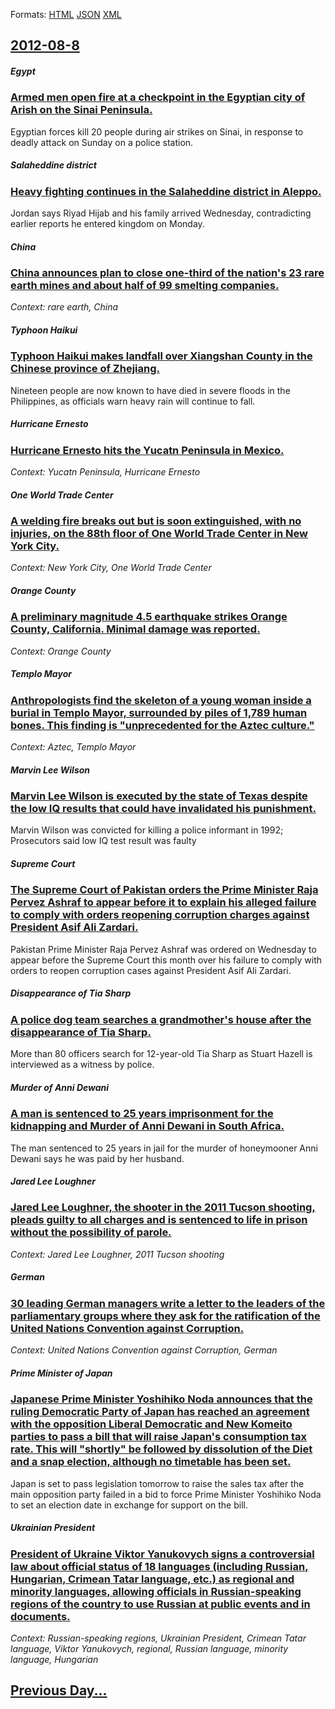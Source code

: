 
Formats: [HTML](2012/08/8/index.html)  [JSON](2012/08/8/index.json)  [XML](2012/08/8/index.xml)  

## [2012-08-8](/news/2012/08/8/index.md)

##### Egypt
### [Armed men open fire at a checkpoint in the Egyptian city of Arish on the Sinai Peninsula. ](/news/2012/08/8/armed-men-open-fire-at-a-checkpoint-in-the-egyptian-city-of-arish-on-the-sinai-peninsula.md)
Egyptian forces kill 20 people during air strikes on Sinai, in response to deadly attack on Sunday on a police station.

##### Salaheddine district
### [Heavy fighting continues in the Salaheddine district in Aleppo. ](/news/2012/08/8/heavy-fighting-continues-in-the-salaheddine-district-in-aleppo.md)
Jordan says Riyad Hijab and his family arrived Wednesday, contradicting earlier reports he entered kingdom on Monday.

##### China
### [China announces plan to close one-third of the nation's 23 rare earth mines and about half of 99 smelting companies. ](/news/2012/08/8/china-announces-plan-to-close-one-third-of-the-nation-s-23-rare-earth-mines-and-about-half-of-99-smelting-companies.md)
_Context: rare earth, China_

##### Typhoon Haikui
### [Typhoon Haikui makes landfall over Xiangshan County in the Chinese province of Zhejiang. ](/news/2012/08/8/typhoon-haikui-makes-landfall-over-xiangshan-county-in-the-chinese-province-of-zhejiang.md)
Nineteen people are now known to have died in severe floods in the Philippines, as officials warn heavy rain will continue to fall.

##### Hurricane Ernesto
### [Hurricane Ernesto hits the Yucatn Peninsula in Mexico. ](/news/2012/08/8/hurricane-ernesto-hits-the-yucatan-peninsula-in-mexico.md)
_Context: Yucatn Peninsula, Hurricane Ernesto_

##### One World Trade Center
### [A welding fire breaks out but is soon extinguished, with no injuries, on the 88th floor of One World Trade Center in New York City.](/news/2012/08/8/a-welding-fire-breaks-out-but-is-soon-extinguished-with-no-injuries-on-the-88th-floor-of-one-world-trade-center-in-new-york-city.md)
_Context: New York City, One World Trade Center_

##### Orange County
### [A preliminary magnitude 4.5 earthquake strikes Orange County, California. Minimal damage was reported.](/news/2012/08/8/a-preliminary-magnitude-4-5-earthquake-strikes-orange-county-california-minimal-damage-was-reported.md)
_Context: Orange County_

##### Templo Mayor
### [Anthropologists find the skeleton of a young woman inside a burial in Templo Mayor, surrounded by piles of 1,789 human bones. This finding is "unprecedented for the Aztec culture." ](/news/2012/08/8/anthropologists-find-the-skeleton-of-a-young-woman-inside-a-burial-in-templo-mayor-surrounded-by-piles-of-1-789-human-bones-this-finding-i.md)
_Context: Aztec, Templo Mayor_

##### Marvin Lee Wilson
### [Marvin Lee Wilson is executed by the state of Texas despite the low IQ results that could have invalidated his punishment. ](/news/2012/08/8/marvin-lee-wilson-is-executed-by-the-state-of-texas-despite-the-low-iq-results-that-could-have-invalidated-his-punishment.md)
Marvin Wilson was convicted for killing a police informant in 1992; Prosecutors said low IQ test result was faulty

##### Supreme Court
### [The Supreme Court of Pakistan orders the Prime Minister Raja Pervez Ashraf to appear before it to explain his alleged failure to comply with orders reopening corruption charges against President Asif Ali Zardari. ](/news/2012/08/8/the-supreme-court-of-pakistan-orders-the-prime-minister-raja-pervez-ashraf-to-appear-before-it-to-explain-his-alleged-failure-to-comply-with.md)
Pakistan Prime Minister Raja Pervez Ashraf was ordered on Wednesday to appear before the Supreme Court this month over his failure to comply with orders to reopen corruption cases against President Asif Ali Zardari.

##### Disappearance of Tia Sharp
### [A police dog team searches a grandmother's house after the disappearance of Tia Sharp. ](/news/2012/08/8/a-police-dog-team-searches-a-grandmother-s-house-after-the-disappearance-of-tia-sharp.md)
More than 80 officers search for 12-year-old Tia Sharp as Stuart Hazell is interviewed as a witness by police.

##### Murder of Anni Dewani
### [A man is sentenced to 25 years imprisonment for the kidnapping and Murder of Anni Dewani in South Africa.](/news/2012/08/8/a-man-is-sentenced-to-25-years-imprisonment-for-the-kidnapping-and-murder-of-anni-dewani-in-south-africa.md)
The man sentenced to 25 years in jail for the murder of honeymooner Anni Dewani says he was paid by her husband.

##### Jared Lee Loughner
### [Jared Lee Loughner, the shooter in the 2011 Tucson shooting, pleads guilty to all charges and is sentenced to life in prison without the possibility of parole. ](/news/2012/08/8/jared-lee-loughner-the-shooter-in-the-2011-tucson-shooting-pleads-guilty-to-all-charges-and-is-sentenced-to-life-in-prison-without-the-pos.md)
_Context: Jared Lee Loughner, 2011 Tucson shooting_

##### German
### [30 leading German managers write a letter to the leaders of the parliamentary groups where they ask for the ratification of the United Nations Convention against Corruption. ](/news/2012/08/8/30-leading-german-managers-write-a-letter-to-the-leaders-of-the-parliamentary-groups-where-they-ask-for-the-ratification-of-the-united-natio.md)
_Context: United Nations Convention against Corruption, German_

##### Prime Minister of Japan
### [Japanese Prime Minister Yoshihiko Noda announces that the ruling Democratic Party of Japan has reached an agreement with the opposition Liberal Democratic and New Komeito parties to pass a bill that will raise Japan's consumption tax rate. This will "shortly" be followed by dissolution of the Diet and a snap election, although no timetable has been set. ](/news/2012/08/8/japanese-prime-minister-yoshihiko-noda-announces-that-the-ruling-democratic-party-of-japan-has-reached-an-agreement-with-the-opposition-libe.md)
Japan is set to pass legislation tomorrow to raise the sales tax after the main opposition party failed in a bid to force Prime Minister Yoshihiko Noda to set an election date in exchange for support on the bill.

##### Ukrainian President
### [President of Ukraine Viktor Yanukovych signs a controversial law about official status of 18 languages (including Russian, Hungarian, Crimean Tatar language, etc.) as regional and minority languages, allowing officials in Russian-speaking regions of the country to use Russian at public events and in documents. ](/news/2012/08/8/president-of-ukraine-viktor-yanukovych-signs-a-controversial-law-about-official-status-of-18-languages-including-russian-hungarian-crimea.md)
_Context: Russian-speaking regions, Ukrainian President, Crimean Tatar language, Viktor Yanukovych, regional, Russian language, minority language, Hungarian_

## [Previous Day...](/news/2012/08/7/index.md)

